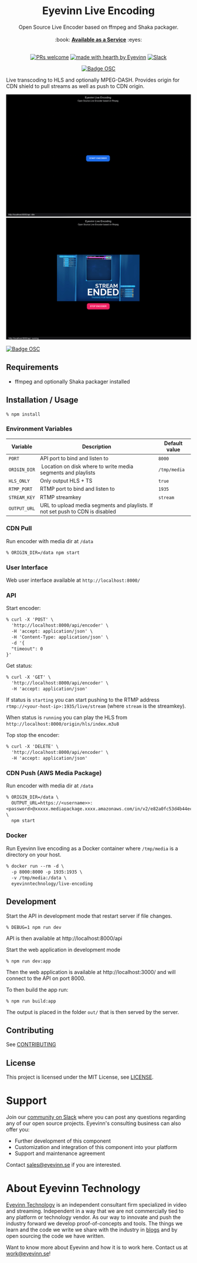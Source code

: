 <h1 align="center">
  Eyevinn Live Encoding
</h1>

<div align="center">
  Open Source Live Encoder based on ffmpeg and Shaka packager. 
  <br />
  <br />
  :book: <b><a href="https://docs.osaas.io/">Available as a Service</a></b> :eyes:
  <br />
</div>

<div align="center">
<br />

[![PRs welcome](https://img.shields.io/badge/PRs-welcome-ff69b4.svg?style=flat-square)](https://github.com/Eyevinn/live-encoding/issues?q=is%3Aissue+is%3Aopen+label%3A%22help+wanted%22)
[![made with hearth by Eyevinn](https://img.shields.io/badge/made%20with%20%E2%99%A5%20by-Eyevinn-59cbe8.svg?style=flat-square)](https://github.com/Eyevinn)
[![Slack](http://slack.streamingtech.se/badge.svg)](http://slack.streamingtech.se)

[![Badge OSC](https://img.shields.io/badge/Evaluate-24243B?style=for-the-badge&logo=data:image/svg+xml;base64,PHN2ZyB3aWR0aD0iMjQiIGhlaWdodD0iMjQiIHZpZXdCb3g9IjAgMCAyNCAyNCIgZmlsbD0ibm9uZSIgeG1sbnM9Imh0dHA6Ly93d3cudzMub3JnLzIwMDAvc3ZnIj4KPGNpcmNsZSBjeD0iMTIiIGN5PSIxMiIgcj0iMTIiIGZpbGw9InVybCgjcGFpbnQwX2xpbmVhcl8yODIxXzMxNjcyKSIvPgo8Y2lyY2xlIGN4PSIxMiIgY3k9IjEyIiByPSI3IiBzdHJva2U9ImJsYWNrIiBzdHJva2Utd2lkdGg9IjIiLz4KPGRlZnM%2BCjxsaW5lYXJHcmFkaWVudCBpZD0icGFpbnQwX2xpbmVhcl8yODIxXzMxNjcyIiB4MT0iMTIiIHkxPSIwIiB4Mj0iMTIiIHkyPSIyNCIgZ3JhZGllbnRVbml0cz0idXNlclNwYWNlT25Vc2UiPgo8c3RvcCBzdG9wLWNvbG9yPSIjQzE4M0ZGIi8%2BCjxzdG9wIG9mZnNldD0iMSIgc3RvcC1jb2xvcj0iIzREQzlGRiIvPgo8L2xpbmVhckdyYWRpZW50Pgo8L2RlZnM%2BCjwvc3ZnPgo%3D)](https://app.osaas.io/browse/eyevinn-live-encoding)

</div>

Live transcoding to HLS and optionally MPEG-DASH. Provides origin for CDN shield to pull streams as well as push to CDN origin.

![Screenshot 1](screenshot1.png)
![Screenshot 2](screenshot2.png)

[![Badge OSC](https://img.shields.io/badge/Evaluate-24243B?style=for-the-badge&logo=data:image/svg+xml;base64,PHN2ZyB3aWR0aD0iMjQiIGhlaWdodD0iMjQiIHZpZXdCb3g9IjAgMCAyNCAyNCIgZmlsbD0ibm9uZSIgeG1sbnM9Imh0dHA6Ly93d3cudzMub3JnLzIwMDAvc3ZnIj4KPGNpcmNsZSBjeD0iMTIiIGN5PSIxMiIgcj0iMTIiIGZpbGw9InVybCgjcGFpbnQwX2xpbmVhcl8yODIxXzMxNjcyKSIvPgo8Y2lyY2xlIGN4PSIxMiIgY3k9IjEyIiByPSI3IiBzdHJva2U9ImJsYWNrIiBzdHJva2Utd2lkdGg9IjIiLz4KPGRlZnM%2BCjxsaW5lYXJHcmFkaWVudCBpZD0icGFpbnQwX2xpbmVhcl8yODIxXzMxNjcyIiB4MT0iMTIiIHkxPSIwIiB4Mj0iMTIiIHkyPSIyNCIgZ3JhZGllbnRVbml0cz0idXNlclNwYWNlT25Vc2UiPgo8c3RvcCBzdG9wLWNvbG9yPSIjQzE4M0ZGIi8%2BCjxzdG9wIG9mZnNldD0iMSIgc3RvcC1jb2xvcj0iIzREQzlGRiIvPgo8L2xpbmVhckdyYWRpZW50Pgo8L2RlZnM%2BCjwvc3ZnPgo%3D)](https://app.osaas.io/browse/eyevinn-live-encoding)

## Requirements

- ffmpeg and optionally Shaka packager installed

## Installation / Usage

```
% npm install
```

### Environment Variables

| Variable     | Description                                                                    | Default value |
| ------------ | ------------------------------------------------------------------------------ | ------------- |
| `PORT`       | API port to bind and listen to                                                 | `8000`        |
| `ORIGIN_DIR` |  Location on disk where to write media segments and playlists                  | `/tmp/media`  |
| `HLS_ONLY`   | Only output HLS + TS                                                           | `true`        |
| `RTMP_PORT`  | RTMP port to bind and listen to                                                | `1935`        |
| `STREAM_KEY` | RTMP streamkey                                                                 | `stream`      |
| `OUTPUT_URL` | URL to upload media segments and playlists. If not set push to CDN is disabled |               |

### CDN Pull

Run encoder with media dir at `/data`

```
% ORIGIN_DIR=/data npm start
```

### User Interface

Web user interface available at `http://localhost:8000/`

### API

Start encoder:

```
% curl -X 'POST' \
  'http://localhost:8000/api/encoder' \
  -H 'accept: application/json' \
  -H 'Content-Type: application/json' \
  -d '{
  "timeout": 0
}'
```

Get status:

```
% curl -X 'GET' \
  'http://localhost:8000/api/encoder' \
  -H 'accept: application/json'
```

If status is `starting` you can start pushing to the RTMP address `rtmp://<your-host-ip>:1935/live/stream` (where `stream` is the streamkey).

When status is `running` you can play the HLS from `http://localhost:8000/origin/hls/index.m3u8`

Top stop the encoder:

```
% curl -X 'DELETE' \
  'http://localhost:8000/api/encoder' \
  -H 'accept: application/json'
```

### CDN Push (AWS Media Package)

Run encoder with media dir at `/data`

```
% ORIGIN_DIR=/data \
  OUTPUT_URL=https://<username>>:<password>@xxxxx.mediapackage.xxxx.amazonaws.com/in/v2/e82a0fc53d4b44ec89ac1a1fccd3a333/e82a0fc53d4b44ec89ac1a1fccd3a333/channel \
  npm start
```

### Docker

Run Eyevinn live encoding as a Docker container where `/tmp/media` is a directory on your host.

```
% docker run --rm -d \
  -p 8000:8000 -p 1935:1935 \
  -v /tmp/media:/data \
  eyevinntechnology/live-encoding
```

## Development

Start the API in development mode that restart server if file changes.

```
% DEBUG=1 npm run dev
```

API is then available at http://localhost:8000/api

Start the web application in development mode

```
% npm run dev:app
```

Then the web application is available at http://localhost:3000/ and will connect to the API on port 8000.

To then build the app run:

```
% npm run build:app
```

The output is placed in the folder `out/` that is then served by the server.

## Contributing

See [CONTRIBUTING](CONTRIBUTING.md)

## License

This project is licensed under the MIT License, see [LICENSE](LICENSE).

# Support

Join our [community on Slack](http://slack.streamingtech.se) where you can post any questions regarding any of our open source projects. Eyevinn's consulting business can also offer you:

- Further development of this component
- Customization and integration of this component into your platform
- Support and maintenance agreement

Contact [sales@eyevinn.se](mailto:sales@eyevinn.se) if you are interested.

# About Eyevinn Technology

[Eyevinn Technology](https://www.eyevinntechnology.se) is an independent consultant firm specialized in video and streaming. Independent in a way that we are not commercially tied to any platform or technology vendor. As our way to innovate and push the industry forward we develop proof-of-concepts and tools. The things we learn and the code we write we share with the industry in [blogs](https://dev.to/video) and by open sourcing the code we have written.

Want to know more about Eyevinn and how it is to work here. Contact us at work@eyevinn.se!
